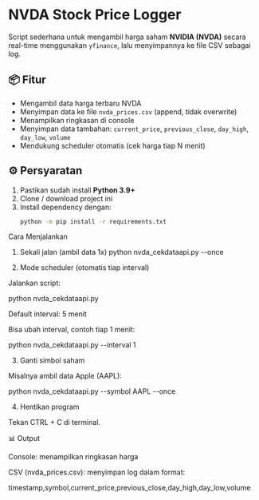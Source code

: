 # NVDA Stock Price Logger

Script sederhana untuk mengambil harga saham **NVIDIA (NVDA)** secara real-time menggunakan `yfinance`, lalu menyimpannya ke file CSV sebagai log.

## 📦 Fitur
- Mengambil data harga terbaru NVDA
- Menyimpan data ke file `nvda_prices.csv` (append, tidak overwrite)
- Menampilkan ringkasan di console
- Menyimpan data tambahan: `current_price`, `previous_close`, `day_high`, `day_low`, `volume`
- Mendukung scheduler otomatis (cek harga tiap N menit)

## ⚙️ Persyaratan
1. Pastikan sudah install **Python 3.9+**  
2. Clone / download project ini  
3. Install dependency dengan:
   ```bash
   python -m pip install -r requirements.txt

Cara Menjalankan
1. Sekali jalan (ambil data 1x)
python nvda_cekdataapi.py --once

2. Mode scheduler (otomatis tiap interval)

Jalankan script:

python nvda_cekdataapi.py


Default interval: 5 menit

Bisa ubah interval, contoh tiap 1 menit:

python nvda_cekdataapi.py --interval 1

3. Ganti simbol saham

Misalnya ambil data Apple (AAPL):

python nvda_cekdataapi.py --symbol AAPL --once

4. Hentikan program

Tekan CTRL + C di terminal.

📊 Output

Console: menampilkan ringkasan harga

CSV (nvda_prices.csv): menyimpan log dalam format:

timestamp,symbol,current_price,previous_close,day_high,day_low,volume

